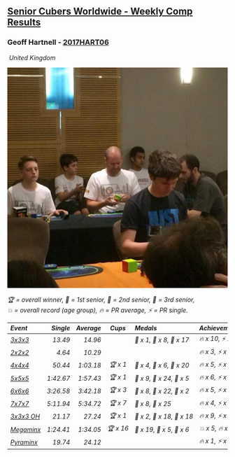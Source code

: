 <style>table {white-space: nowrap;}</style>
<link rel="stylesheet" type="text/css" href="/scw-comp/css/flags.css" />

## [Senior Cubers Worldwide - Weekly Comp Results](/scw-comp/results/)
### Geoff Hartnell - [2017HART06](https://www.worldcubeassociation.org/persons/2017HART06)

<i class="flag flag-GB" />&nbsp;United Kingdom

![Geoff Hartnell](1614452896.jpg)

<span style="white-space: nowrap;">🏆 = overall winner</span>, <span style="white-space: nowrap;">🥇 = 1st senior</span>, <span style="white-space: nowrap;">🥈 = 2nd senior</span>, <span style="white-space: nowrap;">🥉 = 3rd senior</span>, <span style="white-space: nowrap;">💥 = overall record (age group)</span>, <span style="white-space: nowrap;">🔥 = PR average</span>, <span style="white-space: nowrap;">⚡ = PR single</span>.

| Event | Single | Average | Cups | Medals | Achievements|
| :-- | --: | --: | :--: | :-- | :-- |
| [3x3x3](333.md) | 13.49 | 14.96 |  | 🥇 x 1, 🥈 x 8, 🥉 x 17 | 🔥 x 10, ⚡ x 6 |
| [2x2x2](222.md) | 4.64 | 10.29 |  |  | 🔥 x 3, ⚡ x 2 |
| [4x4x4](444.md) | 50.44 | 1:03.18 | 🏆 x 1 | 🥇 x 4, 🥈 x 6, 🥉 x 20 | 🔥 x 5, ⚡ x 8 |
| [5x5x5](555.md) | 1:42.67 | 1:57.43 | 🏆 x 1 | 🥇 x 9, 🥈 x 24, 🥉 x 5 | 🔥 x 6, ⚡ x 4 |
| [6x6x6](666.md) | 3:26.58 | 3:42.18 | 🏆 x 3 | 🥇 x 8, 🥈 x 22, 🥉 x 2 | 🔥 x 5, ⚡ x 4 |
| [7x7x7](777.md) | 5:11.94 | 5:34.72 | 🏆 x 7 | 🥇 x 8, 🥈 x 25 | 🔥 x 4, ⚡ x 5 |
| [3x3x3 OH](333oh.md) | 21.17 | 27.24 | 🏆 x 1 | 🥇 x 2, 🥈 x 18, 🥉 x 18 | 🔥 x 9, ⚡ x 6 |
| [Megaminx](minx.md) | 1:24.41 | 1:34.05 | 🏆 x 16 | 🥇 x 19, 🥈 x 5, 🥉 x 6 | 💥 x 5, 🔥 x 4, ⚡ x 6 |
| [Pyraminx](pyram.md) | 19.74 | 24.12 |  |  | 🔥 x 1, ⚡ x 1 |

<!-- Global site tag (gtag.js) - Google Analytics -->
<script async src="https://www.googletagmanager.com/gtag/js?id=UA-86348435-3"></script>
<script>window.dataLayer = window.dataLayer || []; function gtag() {dataLayer.push(arguments);} gtag('js', new Date()); gtag('config', 'UA-86348435-3');</script>
